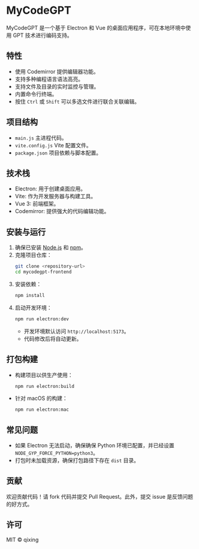 # MyCodeGPT

MyCodeGPT 是一个基于 Electron 和 Vue 的桌面应用程序，可在本地环境中使用 GPT 技术进行编码支持。

## 特性

- 使用 Codemirror 提供编辑器功能。
- 支持多种编程语言语法高亮。
- 支持文件及目录的实时监控与管理。
- 内置命令行终端。
- 按住 `Ctrl` 或 `Shift` 可以多选文件进行联合关联编辑。

## 项目结构

- `main.js` 主进程代码。
- `vite.config.js` Vite 配置文件。
- `package.json` 项目依赖与脚本配置。

## 技术栈

- Electron: 用于创建桌面应用。
- Vite: 作为开发服务器与构建工具。
- Vue 3: 前端框架。
- Codemirror: 提供强大的代码编辑功能。

## 安装与运行

1. 确保已安装 [Node.js](https://nodejs.org/) 和 [npm](https://npmjs.com/)。
2. 克隆项目仓库：
   ```bash
   git clone <repository-url>
   cd mycodegpt-frontend
   ```
3. 安装依赖：
   ```bash
   npm install
   ```
4. 启动开发环境：
   ```bash
   npm run electron:dev
   ```
   - 开发环境默认访问 `http://localhost:5173`。
   - 代码修改后将自动更新。

## 打包构建

- 构建项目以供生产使用：
  ```bash
  npm run electron:build
  ```
- 针对 macOS 的构建：
  ```bash
  npm run electron:mac
  ```

## 常见问题

- 如果 Electron 无法启动，确保确保 Python 环境已配置，并已经设置 `NODE_GYP_FORCE_PYTHON=python3`。
- 打包时未加载资源，确保打包路径下存在 `dist` 目录。

## 贡献

欢迎贡献代码！请 fork 代码并提交 Pull Request。此外，提交 issue 是反馈问题的好方式。

## 许可

MIT © qixing
